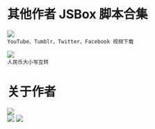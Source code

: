 # 其他作者 JSBox 脚本合集

[![](https://img.shields.io/badge/MUIDownloader-Mu%20Wei-brightgreen.svg)](https://github.com/Neurogram-R/JSBox/blob/master/Others/MUIDownloader.js)  
`YouTube、Tumblr、Twitter、Facebook 视频下载`

[![](https://img.shields.io/badge/RMB-Ying%20Zhong-brightgreen.svg)](https://github.com/Neurogram-R/JSBox/blob/master/Others/RMB.js)  
`人民币大小写互转`

# 关于作者
[![](https://img.shields.io/badge/Telegram-Mu_Wei-1A92D2.svg?logo=Telegram&logoColor=white)]()  
[![](https://img.shields.io/badge/GitHub-cyanzhong-brightgreen.svg?logo=GitHub&logoColor=white)](https://github.com/cyanzhong)
[![](https://img.shields.io/badge/Telegram-@cyanapps-1A92D2.svg?logo=Telegram&logoColor=white)](https://t.me/cyanapps)
